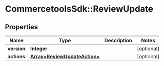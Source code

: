 # CommercetoolsSdk::ReviewUpdate

## Properties
Name | Type | Description | Notes
------------ | ------------- | ------------- | -------------
**version** | **Integer** |  | [optional] 
**actions** | [**Array&lt;ReviewUpdateAction&gt;**](ReviewUpdateAction.md) |  | [optional] 

